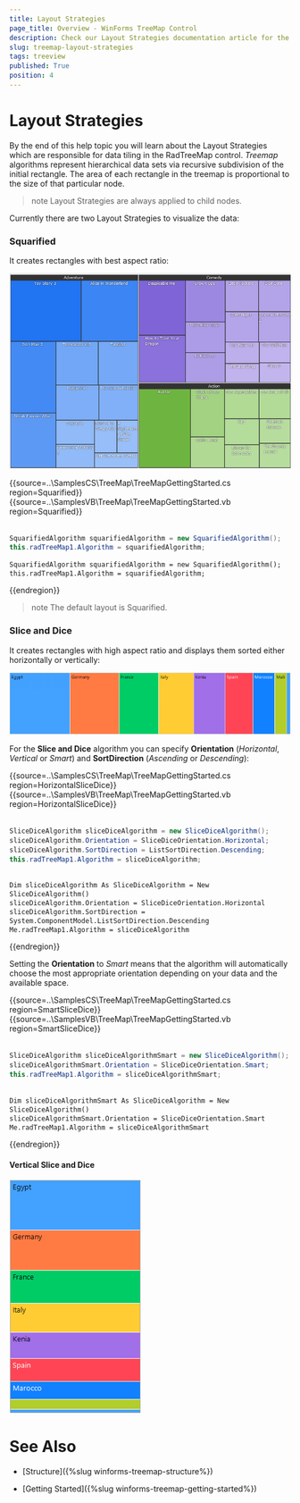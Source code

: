 ```yaml
---
title: Layout Strategies
page_title: Overview - WinForms TreeMap Control
description: Check our Layout Strategies documentation article for the RadTreeMap WinForms control.
slug: treemap-layout-strategies
tags: treeview
published: True
position: 4
---
```


# Layout Strategies

By the end of this help topic you will learn about the Layout Strategies which are responsible for data tiling in the RadTreeMap control. *Treemap* algorithms represent hierarchical data sets via recursive subdivision of the initial rectangle. The area of each rectangle in the treemap is proportional to the size of that particular node.

>note Layout Strategies are always applied to child nodes.

Currently there are two Layout Strategies to visualize the data:

### Squarified 

It creates rectangles with best aspect ratio:

![treemap-layout-strategies 001](images/treemap-layout-strategies001.png)

{{source=..\SamplesCS\TreeMap\TreeMapGettingStarted.cs region=Squarified}} 
{{source=..\SamplesVB\TreeMap\TreeMapGettingStarted.vb region=Squarified}} 

````C#
            
SquarifiedAlgorithm squarifiedAlgorithm = new SquarifiedAlgorithm(); 
this.radTreeMap1.Algorithm = squarifiedAlgorithm;

````
````VB.NET
SquarifiedAlgorithm squarifiedAlgorithm = new SquarifiedAlgorithm(); 
this.radTreeMap1.Algorithm = squarifiedAlgorithm;

````

{{endregion}} 

>note The default layout is Squarified.

### Slice and Dice 

It creates rectangles with high aspect ratio and displays them sorted either horizontally or vertically:

![treemap-layout-strategies 002](images/treemap-layout-strategies002.png)

For the **Slice and Dice** algorithm you can specify **Orientation** (*Horizontal*, *Vertical* or *Smart*) and **SortDirection** (*Ascending* or *Descending*):

{{source=..\SamplesCS\TreeMap\TreeMapGettingStarted.cs region=HorizontalSliceDice}} 
{{source=..\SamplesVB\TreeMap\TreeMapGettingStarted.vb region=HorizontalSliceDice}} 

````C#

SliceDiceAlgorithm sliceDiceAlgorithm = new SliceDiceAlgorithm();
sliceDiceAlgorithm.Orientation = SliceDiceOrientation.Horizontal;
sliceDiceAlgorithm.SortDirection = ListSortDirection.Descending;
this.radTreeMap1.Algorithm = sliceDiceAlgorithm;      

````
````VB.NET

Dim sliceDiceAlgorithm As SliceDiceAlgorithm = New SliceDiceAlgorithm()
sliceDiceAlgorithm.Orientation = SliceDiceOrientation.Horizontal
sliceDiceAlgorithm.SortDirection = System.ComponentModel.ListSortDirection.Descending
Me.radTreeMap1.Algorithm = sliceDiceAlgorithm

````

{{endregion}} 


Setting the **Orientation** to *Smart* means that the algorithm will automatically choose the most appropriate orientation depending on your data and the available space. 

{{source=..\SamplesCS\TreeMap\TreeMapGettingStarted.cs region=SmartSliceDice}} 
{{source=..\SamplesVB\TreeMap\TreeMapGettingStarted.vb region=SmartSliceDice}} 

````C#

SliceDiceAlgorithm sliceDiceAlgorithmSmart = new SliceDiceAlgorithm();
sliceDiceAlgorithmSmart.Orientation = SliceDiceOrientation.Smart;
this.radTreeMap1.Algorithm = sliceDiceAlgorithmSmart;          

````
````VB.NET

Dim sliceDiceAlgorithmSmart As SliceDiceAlgorithm = New SliceDiceAlgorithm()
sliceDiceAlgorithmSmart.Orientation = SliceDiceOrientation.Smart
Me.radTreeMap1.Algorithm = sliceDiceAlgorithmSmart

````

{{endregion}} 

#### Vertical Slice and Dice

![treemap-layout-strategies 003](images/treemap-layout-strategies003.png)
 
# See Also

* [Structure]({%slug winforms-treemap-structure%})

* [Getting Started]({%slug winforms-treemap-getting-started%})


